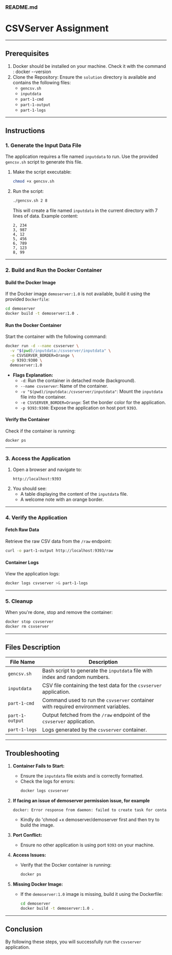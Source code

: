 ### **README.md**
# CSVServer Assignment
---

## Prerequisites

1. Docker should be installed on your machine.
   Check it with the command : docker --version
2. Clone the Repository: 
   Ensure the `solution` directory is available and contains the following files:
   - `gencsv.sh`
   - `inputdata`
   - `part-1-cmd`
   - `part-1-output`
   - `part-1-logs`

---

## Instructions

### **1. Generate the Input Data File**
The application requires a file named `inputdata` to run. Use the provided `gencsv.sh` script to generate this file.

1. Make the script executable:
   ```bash
   chmod +x gencsv.sh
   ```

2. Run the script:
   ```bash
   ./gencsv.sh 2 8
   ```

   This will create a file named `inputdata` in the current directory with 7 lines of data. Example content:
   ```csv
   2, 234
   3, 987
   4, 12
   5, 456
   6, 789
   7, 123
   8, 99
   ```

---

### **2. Build and Run the Docker Container**

#### **Build the Docker Image**
If the Docker image `demoserver:1.0` is not available, build it using the provided `Dockerfile`:
```bash
cd demoserver
docker build -t demoserver:1.0 .
```

#### **Run the Docker Container**
Start the container with the following command:
```bash
docker run -d --name csvserver \
  -v "$(pwd)/inputdata:/csvserver/inputdata" \
  -e CSVSERVER_BORDER=Orange \
  -p 9393:9300 \
  demoserver:1.0
```

- **Flags Explanation:**
  - `-d`: Run the container in detached mode (background).
  - `--name csvserver`: Name of the container.
  - `-v "$(pwd)/inputdata:/csvserver/inputdata"`: Mount the `inputdata` file into the container.
  - `-e CSVSERVER_BORDER=Orange`: Set the border color for the application.
  - `-p 9393:9300`: Expose the application on host port `9393`.

#### **Verify the Container**
Check if the container is running:
```bash
docker ps
```

---

### **3. Access the Application**

1. Open a browser and navigate to:
   ```
   http://localhost:9393
   ```
2. You should see:
   - A table displaying the content of the `inputdata` file.
   - A welcome note with an orange border.

---

### **4. Verify the Application**

#### **Fetch Raw Data**
Retrieve the raw CSV data from the `/raw` endpoint:
```bash
curl -o part-1-output http://localhost:9393/raw
```

#### **Container Logs**
View the application logs:
```bash
docker logs csvserver >& part-1-logs
```

---

### **5. Cleanup**

When you're done, stop and remove the container:
```bash
docker stop csvserver
docker rm csvserver
```

---

## Files Description

| File Name       | Description                                                                                  |
|------------------|----------------------------------------------------------------------------------------------|
| `gencsv.sh`      | Bash script to generate the `inputdata` file with index and random numbers.                 |
| `inputdata`      | CSV file containing the test data for the `csvserver` application.                          |
| `part-1-cmd`     | Command used to run the `csvserver` container with required environment variables.           |
| `part-1-output`  | Output fetched from the `/raw` endpoint of the `csvserver` application.                     |
| `part-1-logs`    | Logs generated by the `csvserver` container.                                                |

---

## Troubleshooting

1. **Container Fails to Start:**
   - Ensure the `inputdata` file exists and is correctly formatted.
   - Check the logs for errors:
     ```bash
     docker logs csvserver
     ```

2. **If facing an issue of demoserver permission issue, for example**
   ```bash
   docker: Error response from daemon: failed to create task for container: failed to create shim task: OCI runtime create failed: runc create failed: unable to start container process: error during container init: exec: "/demoserver/demoserver": permission denied: unknown.
   ```
   - Kindly do 'chmod +x demoserver/demoserver first and then try to build the image.

2. **Port Conflict:**
   - Ensure no other application is using port `9393` on your machine.

3. **Access Issues:**
   - Verify that the Docker container is running:
     ```bash
     docker ps
     ```

4. **Missing Docker Image:**
   - If the `demoserver:1.0` image is missing, build it using the Dockerfile:
     ```bash
     cd demoserver
     docker build -t demoserver:1.0 .
     ```

---

## Conclusion

By following these steps, you will successfully run the `csvserver` application.